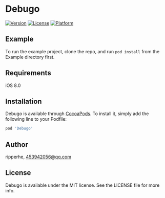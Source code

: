 # Debugo

[![Version](https://img.shields.io/cocoapods/v/Debugo.svg?style=flat)](https://cocoapods.org/pods/Debugo)
[![License](https://img.shields.io/cocoapods/l/Debugo.svg?style=flat)](https://cocoapods.org/pods/Debugo)
[![Platform](https://img.shields.io/cocoapods/p/Debugo.svg?style=flat)](https://cocoapods.org/pods/Debugo)

## Example

To run the example project, clone the repo, and run `pod install` from the Example directory first.

## Requirements

iOS 8.0

## Installation

Debugo is available through [CocoaPods](https://cocoapods.org). To install
it, simply add the following line to your Podfile:

```ruby
pod 'Debugo'
```

## Author

ripperhe, 453942056@qq.com

## License

Debugo is available under the MIT license. See the LICENSE file for more info.
